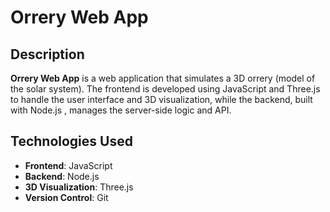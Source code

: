 # Orrery Web App

## Description

**Orrery Web App** is a web application that simulates a 3D orrery (model of the solar system). The frontend is developed using JavaScript  and Three.js to handle the user interface and 3D visualization, while the backend, built with Node.js , manages the server-side logic and API.

## Technologies Used

- **Frontend**: JavaScript
- **Backend**: Node.js
- **3D Visualization**: Three.js
- **Version Control**: Git


